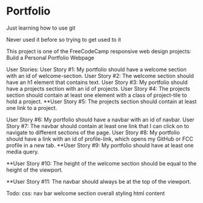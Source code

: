 # Portfolio
Just learning how to use git

Never used it before so trying to get used to it


This project is one of the FreeCodeCamp responsive web design projects: Build a Personal Portfolio Webpage

User Stories:
User Story #1: My portfolio should have a welcome section with an id of welcome-section.
User Story #2: The welcome section should have an h1 element that contains text.
User Story #3: My portfolio should have a projects section with an id of projects.
User Story #4: The projects section should contain at least one element with a class of project-tile to hold a project.
**User Story #5: The projects section should contain at least one link to a project.

User Story #6: My portfolio should have a navbar with an id of navbar.
User Story #7: The navbar should contain at least one link that I can click on to navigate to different sections of the page.
User Story #8: My portfolio should have a link with an id of profile-link, which opens my GitHub or FCC profile in a new tab.
**User Story #9: My portfolio should have at least one media query.

**User Story #10: The height of the welcome section should be equal to the height of the viewport.

**User Story #11: The navbar should always be at the top of the viewport.


Todo:
  css:
    nav bar
    welcome section
    overall styling
  html content
